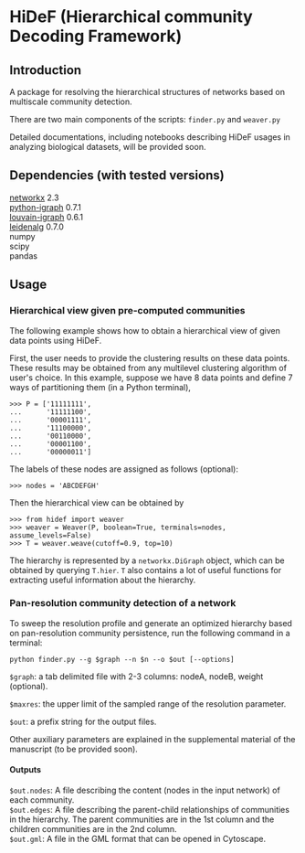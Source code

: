 # HiDeF (Hierarchical community Decoding Framework)


## Introduction

A package for resolving the hierarchical structures of networks based on multiscale community detection. 

There are two main components of the scripts: `finder.py` and `weaver.py`

Detailed documentations, including notebooks describing HiDeF usages in analyzing biological datasets, will be provided soon.

## Dependencies (with tested versions)

[networkx](https://networkx.github.io/) 2.3  
[python-igraph](https://igraph.org/python/) 0.7.1  
[louvain-igraph](https://github.com/vtraag/louvain-igraph) 0.6.1  
[leidenalg](https://github.com/vtraag/leidenalg)    0.7.0  
numpy  
scipy  
pandas


## Usage

### Hierarchical view given pre-computed communities
The following example shows how to obtain a hierarchical view of given data points using HiDeF. 

First, the user needs to provide the clustering results on these data points. These results may be obtained from any multilevel clustering algorithm of user's choice. In this example, suppose we have 8 data points and define 7 ways of partitioning them (in a Python terminal), 

```
>>> P = ['11111111',
...      '11111100',
...      '00001111',
...      '11100000',
...      '00110000',
...      '00001100',
...      '00000011']
```

The labels of these nodes are assigned as follows (optional):

```
>>> nodes = 'ABCDEFGH'
```

Then the hierarchical view can be obtained by

```
>>> from hidef import weaver
>>> weaver = Weaver(P, boolean=True, terminals=nodes, assume_levels=False)
>>> T = weaver.weave(cutoff=0.9, top=10)
```

The hierarchy is represented by a `networkx.DiGraph` object, which can be obtained by querying `T.hier`. `T` also contains a lot of useful functions for extracting useful information about the hierarchy. 

### Pan-resolution community detection of a network

To sweep the resolution profile and generate an optimized hierarchy based on pan-resolution community persistence, run the following command in a terminal: 

`python finder.py --g $graph --n $n --o $out [--options]`

`$graph`: a tab delimited file with 2-3 columns: nodeA, nodeB, weight (optional).

`$maxres`: the upper limit of the sampled range of the resolution parameter.

`$out`: a prefix string for the output files.  

Other auxiliary parameters are explained in the supplemental material of the manuscript (to be provided soon).

#### Outputs
`$out.nodes`: A file describing the content (nodes in the input network) of each community.  
`$out.edges`: A file describing the parent-child relationships of communities in the hierarchy. The parent communities are in the 1st column and the children communities are in the 2nd column.  
`$out.gml`: A file in the GML format that can be opened in Cytoscape.
